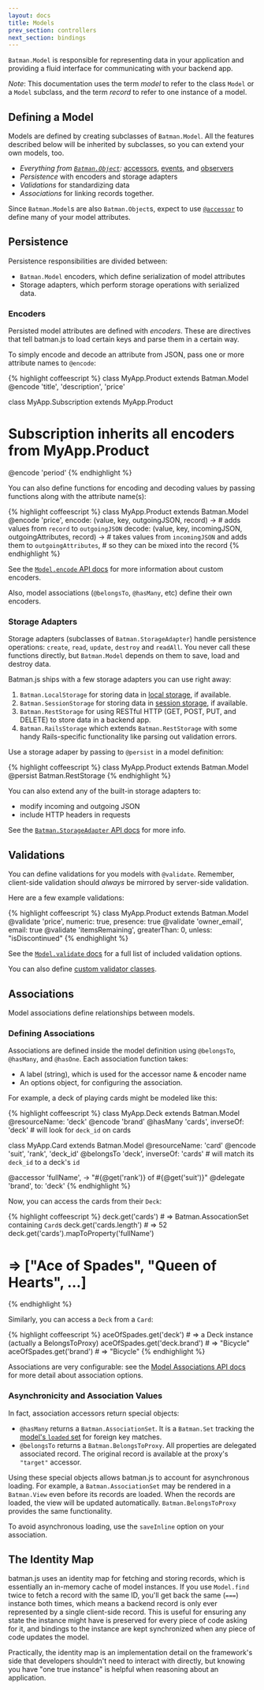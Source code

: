 ```yaml
---
layout: docs
title: Models
prev_section: controllers
next_section: bindings
---
```


`Batman.Model` is responsible for representing data in your application and
providing a fluid interface for communicating with your backend app.

_Note_: This documentation uses the term _model_ to refer to the class `Model`
or a `Model` subclass, and the term _record_ to refer to one instance of a
model.

## Defining a Model

Models are defined by creating subclasses of `Batman.Model`. All the features described below will be inherited by
subclasses, so you can extend your own models, too.

- _Everything from [`Batman.Object`](/docs/api/batman.object.html):_ [accessors](/docs/api/batman.object_accessors.html), [events](/docs/api/batman.eventemitter.html), and [observers](/docs/api/batman.observable.html)
- _Persistence_ with encoders and storage adapters
- _Validations_ for standardizing data
- _Associations_ for linking records together.

Since `Batman.Model`s are also `Batman.Object`s, expect to use [`@accessor`](/docs/api/batman.object_accessors.html) to define many of your model attributes.

## Persistence

Persistence responsibilities are divided between:

- `Batman.Model` encoders, which define serialization of model attributes
- Storage adapters, which perform storage operations with serialized data.

### Encoders

Persisted model attributes are defined with _encoders_. These are directives that tell
batman.js to load certain keys and parse them in a certain way.

To simply encode and decode an attribute from JSON, pass one or more attribute names to `@encode`:

{% highlight coffeescript %}
class MyApp.Product extends Batman.Model
  @encode 'title', 'description', 'price'

class MyApp.Subscription extends MyApp.Product
  # Subscription inherits all encoders from MyApp.Product
  @encode 'period'
{% endhighlight %}

You can also define functions for encoding and decoding values by passing functions along with the attribute name(s):

{% highlight coffeescript %}
class MyApp.Product extends Batman.Model
  @encode 'price',
    encode: (value, key, outgoingJSON, record) ->
      # adds values from `record` to `outgoingJSON`
    decode: (value, key, incomingJSON, outgoingAttributes, record) ->
      # takes values from `incomingJSON` and adds them to `outgoingAttributes`,
      # so they can be mixed into the record
{% endhighlight %}

See the [`Model.encode` API docs](/docs/api/batman.model.html#class_function_encode) for more information about custom encoders.

Also, model associations (`@belongsTo`, `@hasMany`, etc) define their own encoders.

### Storage Adapters

Storage adapters (subclasses of `Batman.StorageAdapter`) handle persistence operations: `create`, `read`, `update`, `destroy` and `readAll`.
You never call these functions directly, but `Batman.Model` depends on them to save, load and destroy data.

Batman.js ships with a few storage adapters you can use right away:

1. `Batman.LocalStorage` for storing data in [local storage][], if available.
2. `Batman.SessionStorage` for storing data in [session storage][], if available.
3. `Batman.RestStorage` for using RESTful HTTP (GET, POST, PUT, and DELETE) to store data in a backend app.
4. `Batman.RailsStorage` which extends `Batman.RestStorage` with some handy Rails-specific functionality like parsing out validation errors.

[local storage]: https://developer.mozilla.org/en-US/docs/Web/Guide/API/DOM/Storage#localStorage
[session storage]: https://developer.mozilla.org/en-US/docs/Web/Guide/API/DOM/Storage#sessionStorage

Use a storage adaper by passing to `@persist` in a model definition:

{% highlight coffeescript %}
class MyApp.Product extends Batman.Model
  @persist Batman.RestStorage
{% endhighlight %}

You can also extend any of the built-in storage adapters to:

- modify incoming and outgoing JSON
- include HTTP headers in requests

See the [`Batman.StorageAdapter` API docs](/docs/api/batman.storageadapter.html) for more info.

## Validations

You can define validations for you models with `@validate`. Remember, client-side validation should _always_ be mirrored by server-side validation.

Here are a few example validations:

{% highlight coffeescript %}
class MyApp.Product extends Batman.Model
  @validate 'price', numeric: true, presence: true
  @validate 'owner_email', email: true
  @validate 'itemsRemaining', greaterThan: 0, unless: "isDiscontinued"
{% endhighlight %}

See the [`Model.validate` docs](/docs/api/batman.model.html#class_function_validate) for a full list of included validation options.

You can also define [custom validator classes](/docs/api/batman.validator.html).

## Associations

Model associations define relationships between models.

### Defining Associations

Associations are defined inside the model definition using `@belongsTo`, `@hasMany`, and `@hasOne`. Each association function takes:

- A label (string), which is used for the accessor name & encoder name
- An options object, for configuring the association.

For example, a deck of playing cards might be modeled like this:

{% highlight coffeescript %}
class MyApp.Deck extends Batman.Model
  @resourceName: 'deck'
  @encode 'brand'
  @hasMany 'cards', inverseOf: 'deck' # will look for `deck_id` on cards

class MyApp.Card extends Batman.Model
  @resourceName: 'card'
  @encode 'suit', 'rank', 'deck_id'
  @belongsTo 'deck', inverseOf: 'cards' # will match its `deck_id` to a deck's `id`

  @accessor 'fullName', -> "#{@get('rank')} of #{@get('suit')}"
  @delegate 'brand', to: 'deck'
{% endhighlight %}

Now, you can access the cards from their `Deck`:

{% highlight coffeescript %}
deck.get('cards')        # => Batman.AssocationSet containing `Card`s
deck.get('cards.length') # => 52
deck.get('cards').mapToProperty('fullName')
# => ["Ace of Spades", "Queen of Hearts", ...]
{% endhighlight %}

Similarly, you can access a `Deck` from a `Card`:

{% highlight coffeescript %}
aceOfSpades.get('deck')         # => a Deck instance (actually a BelongsToProxy)
aceOfSpades.get('deck.brand')   # => "Bicycle"
aceOfSpades.get('brand')        # => "Bicycle"
{% endhighlight %}

Associations are very configurable: see the [Model Associations API docs](/docs/api/batman.model_associations.html) for more detail about association options.

### Asynchronicity and Association Values

In fact, association accessors return special objects:

- `@hasMany` returns a `Batman.AssociationSet`. It is a `Batman.Set` tracking the [model's `loaded` set](/docs/api/batman.model.html#class_function_loaded) for foreign key matches.
- `@belongsTo` returns a `Batman.BelongsToProxy`. All properties are delegated associated record. The original record is available at the proxy's `"target"` accessor.

Using these special objects allows batman.js to account for asynchronous loading. For example, a `Batman.AssociationSet` may be rendered in a `Batman.View` even before its records are loaded. When the records are loaded, the view will be updated automatically. `Batman.BelongsToProxy` provides the same functionality.

To avoid asynchronous loading, use the `saveInline` option on your association.

## The Identity Map

batman.js uses an identity map for fetching and storing records, which is
essentially an in-memory cache of model instances. If you use `Model.find`
twice to fetch a record with the same ID, you'll get back the same (`===`)
instance both times, which means a backend record is only ever represented by a
single client-side record. This is useful for ensuring any state the instance
might have is preserved for every piece of code asking for it, and bindings to
the instance are kept synchronized when any piece of code updates the model.

Practically, the identity map is an implementation detail on the framework's
side that developers shouldn't need to interact with directly, but knowing you
have "one true instance" is helpful when reasoning about an application.

